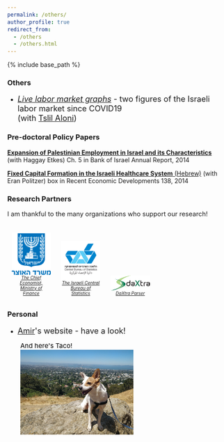 ```yaml
---
permalink: /others/
author_profile: true
redirect_from:
  - /others
  - /others.html
---
```

<style>
img {
  margin-left: 30px;
    }
figcaption {
  font-size: 15px;
  color: black;
  text-align: left;
  height: auto;
  margin-left: 30px;
  word-wrap: break-word;
  font-family: -apple-system,".SFNSText-Regular","San Francisco","Roboto","Segoe UI","Helvetica Neue","Lucida Grande",Arial,sans-serif;
}
figure {
  display: inline-block;
  width: 90px;
  text-align: center;
  font-style: italic;
  font-size: x-small;
  /*border: thin silver solid;*/
  padding: 0.5em;
  margin: 0.5em;
  /*float: left;*/
  align-content: center;
}

/*figcaption {*/
/*  text-align: center;*/
/*  font-size: 10px;*/
/*}*/

</style>

{% include base_path %}
### Others
- <span style="font-size:1.3em"> [*Live labor market graphs*](https://sites.google.com/view/tslil-aloni/labormarketcovid19?authuser=0)  - two figures of the Israeli labor market since COVID19  
(with [Tslil Aloni](https://sites.google.com/view/tslil-aloni/home?authuser=0)) </span>
 
### Pre-doctoral Policy Papers

[**Expansion of Palestinian Employment in Israel and its Characteristics**](https://www.boi.org.il/en/NewsAndPublications/PressReleases/Pages/030315-PalestinianEmployment.aspx) (with Haggay Etkes)  Ch. 5  in Bank of Israel Annual Report, 2014

[**Fixed Capital Formation in the Israeli Healthcare System** (Hebrew)](https://www.boi.org.il/he/NewsAndPublications/PressReleases/Pages/19-11-2014-Seker138-Health.aspx) (with Eran Politzer) box in Recent Economic Developments 138, 2014

### Research Partners
<span style="font-size:1.05em"> I am thankful to the many organizations who support our research! </span> 


<figure>
  <a href="https://www.gov.il/en/departments/units/department_chief_economist/govil-landing-page">
  <p>
  <img src="/images/Ministry_of_Finance.svg.png" alt="Chief_Economist" style="float: right" >
  </p>The Chief Economist, Ministry of Finance
  </a>
</figure>

<figure>
    <a href="https://www.cbs.gov.il/en/Pages/default.aspx"> 
      <p>
      <img src="/images/Lamas.jpeg" alt="CBS" style="float: right" >
      </p>The Israeli Central Bureau of Statistics
    </a>
</figure>

<figure>
    <a href="https://www.daxtra.com/"> 
      <p>
      <img src="/images/daxtra.png" alt="daxtra" style="float: right" >
      </p>DaXtra Parser
    </a>
</figure>

### Personal
- <span style="font-size:1.3em">  [Amir](https://www.amirbar.net)'s website - have a look! </span>

<figcaption>And here's Taco!</figcaption>
<img src="/images/Taco_berkeley.jpeg" alt="Taco!" width="260" >

